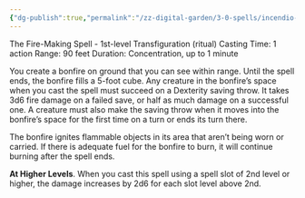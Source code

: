 ```yaml
---
{"dg-publish":true,"permalink":"/zz-digital-garden/3-0-spells/incendio-dark/"}
---
```


The Fire-Making Spell - 1st-level Transfiguration (ritual) 
Casting Time: 1 action 
Range: 90 feet 
Duration: Concentration, up to 1 minute 

You create a bonfire on ground that you can see within range. Until the spell ends, the bonfire fills a 5-foot cube. Any creature in the bonfire’s space when you cast the spell must succeed on a Dexterity saving throw. It takes 3d6 fire damage on a failed save, or half as much damage on a successful one. A creature must also make the saving throw when it moves into the bonfire’s space for the first time on a turn or ends its turn there. 

The bonfire ignites flammable objects in its area that aren’t being worn or carried. If there is adequate fuel for the bonfire to burn, it will continue burning after the spell ends. 

**At Higher Levels**. When you cast this spell using a spell slot of 2nd level or higher, the damage increases by 2d6 for each slot level above 2nd.